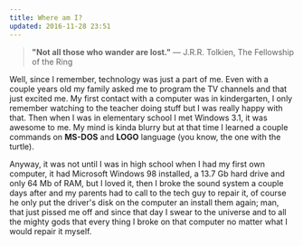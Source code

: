 ```yaml
---
title: Where am I?
updated: 2016-11-28 23:51
---
```


> **"Not all those who wander are lost."** ― J.R.R. Tolkien, The Fellowship of the Ring

Well, since I remember, technology was just a part of me. Even with a couple years old my family asked me to program the TV channels and that just excited me. My first contact with a computer was in kindergarten, I only remember watching to the teacher doing stuff but I was really happy with that. Then when I was in elementary school I met Windows 3.1, it was awesome to me. My mind is kinda blurry but at that time I learned a couple commands on **MS-DOS** and **LOGO** language (you know, the one with the turtle).

Anyway, it was not until I was in high school when I had my first own computer, it had Microsoft Windows 98 installed, a 13.7 Gb hard drive and only 64 Mb of RAM, but I loved it, then I broke the sound system a couple days after and my parents had to call to the tech guy to repair it, of course he only put the driver's disk on the computer an install them again; man, that just pissed me off and since that day I swear to the universe and to all the mighty gods that every thing I broke on that computer no matter what I would repair it myself.
